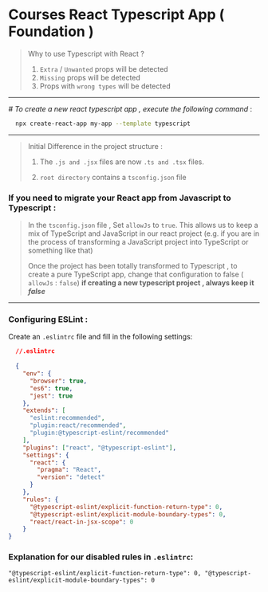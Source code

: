 # Courses React Typescript App ( Foundation )

 > Why to use Typescript with React ?
 >
 > 1. `Extra` / `Unwanted` props will be detected
 > 1. `Missing` props will be detected
 > 1. Props with `wrong types` will be detected

---
 _# To create a new react typescript app , execute the following command_ :

```bash 
  npx create-react-app my-app --template typescript 
```
---

> Initial Difference in the project structure :  
> 1. The `.js and .jsx` files are now `.ts and .tsx` files.
>
> 1. `root directory` contains a `tsconfig.json` file

### If you need to migrate your React app from Javascript to Typescript  : 


 > In the `tsconfig.json` file , Set `allowJs` to `true`. This allows us to keep a mix of TypeScript and JavaScript in our react project (e.g. if you are in the process of transforming a JavaScript project into TypeScript or something like that)
 >
 > Once the project has been totally transformed to Typescript , to create a pure TypeScript app, change that configuration to false ( `allowJs` : `false`) **if creating a new typescript project , always keep it _false_**

---

 ### Configuring ESLint :
 
 Create an `.eslintrc` file and fill in the following settings:   
 
```json
  //.eslintrc
 
  {
    "env": {
      "browser": true,
      "es6": true,
      "jest": true
    },
    "extends": [
      "eslint:recommended",
      "plugin:react/recommended",
      "plugin:@typescript-eslint/recommended"
    ],
    "plugins": ["react", "@typescript-eslint"],
    "settings": {
      "react": {
        "pragma": "React",
        "version": "detect"
      }
    },
    "rules": {
      "@typescript-eslint/explicit-function-return-type": 0,
      "@typescript-eslint/explicit-module-boundary-types": 0,
      "react/react-in-jsx-scope": 0
    }
}
 ```

### Explanation for our disabled rules in `.eslintrc`:

`"@typescript-eslint/explicit-function-return-type": 0,
  "@typescript-eslint/explicit-module-boundary-types": 0`
